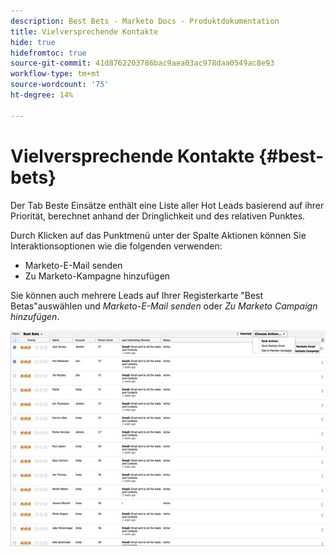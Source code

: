 ```yaml
---
description: Best Bets - Marketo Docs - Produktdokumentation
title: Vielversprechende Kontakte
hide: true
hidefromtoc: true
source-git-commit: 41d8762203786bac9aea03ac978daa0549ac8e93
workflow-type: tm+mt
source-wordcount: '75'
ht-degree: 14%

---
```


# Vielversprechende Kontakte {#best-bets}

Der Tab Beste Einsätze enthält eine Liste aller Hot Leads basierend auf ihrer Priorität, berechnet anhand der Dringlichkeit und des relativen Punktes.

Durch Klicken auf das Punktmenü unter der Spalte Aktionen können Sie Interaktionsoptionen wie die folgenden verwenden:
* Marketo-E-Mail senden
* Zu Marketo-Kampagne hinzufügen

Sie können auch mehrere Leads auf Ihrer Registerkarte &quot;Best Betas&quot;auswählen und _Marketo-E-Mail senden_ oder _Zu Marketo Campaign hinzufügen_.

![](assets/best-bets-1.png)
